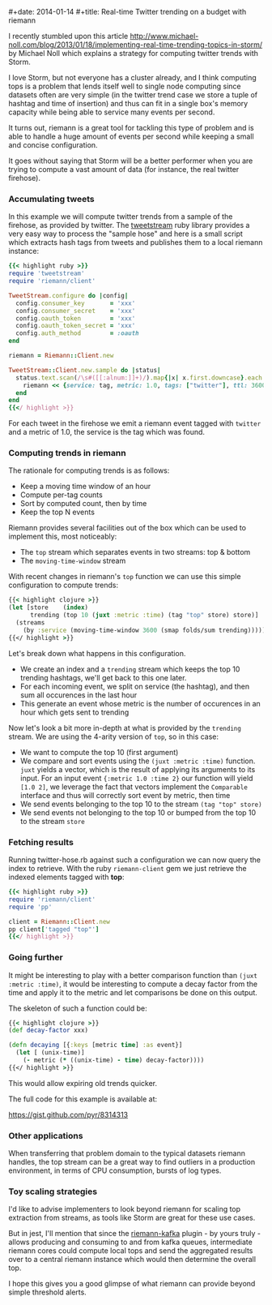#+date: 2014-01-14
#+title: Real-time Twitter trending on a budget with riemann

I recently stumbled upon this article
<http://www.michael-noll.com/blog/2013/01/18/implementing-real-time-trending-topics-in-storm/>
by Michael Noll which explains a strategy for computing twitter trends
with Storm.

I love Storm, but not everyone has a cluster already, and I think
computing tops is a problem that lends itself well to single node
computing since datasets often are very simple (in the twitter trend
case we store a tuple of hashtag and time of insertion) and thus can fit
in a single box's memory capacity while being able to service many
events per second.

It turns out, riemann is a great tool for tackling this type of problem
and is able to handle a huge amount of events per second while keeping a
small and concise configuration.

It goes without saying that Storm will be a better performer when you
are trying to compute a vast amount of data (for instance, the real
twitter firehose).

### Accumulating tweets

In this example we will compute twitter trends from a sample of the
firehose, as provided by twitter. The
[tweetstream](https://github.com/tweetstream/tweetstream) ruby library
provides a very easy way to process the "sample hose" and here is a
small script which extracts hash tags from tweets and publishes them to
a local riemann instance:

```ruby
{{< highlight ruby >}}
require 'tweetstream'
require 'riemann/client'

TweetStream.configure do |config|
  config.consumer_key       = 'xxx'
  config.consumer_secret    = 'xxx'
  config.oauth_token        = 'xxx'
  config.oauth_token_secret = 'xxx'
  config.auth_method        = :oauth
end

riemann = Riemann::Client.new

TweetStream::Client.new.sample do |status|
  status.text.scan(/\s#([[:alnum:]]+)/).map{|x| x.first.downcase}.each do |tag|
    riemann << {service: tag, metric: 1.0, tags: ["twitter"], ttl: 3600}
  end
end
{{</ highlight >}}
```

For each tweet in the firehose we emit a riemann event tagged with
`twitter` and a metric of 1.0, the service is the tag which was found.

### Computing trends in riemann

The rationale for computing trends is as follows:

-   Keep a moving time window of an hour
-   Compute per-tag counts
-   Sort by computed count, then by time
-   Keep the top N events

Riemann provides several facilities out of the box which can be used to
implement this, most noticeably:

-   The `top` stream which separates events in two streams: top & bottom
-   The `moving-time-window` stream

With recent changes in riemann's `top` function we can use this simple
configuration to compute trends:

```clojure
{{< highlight clojure >}}
(let [store    (index)
      trending (top 10 (juxt :metric :time) (tag "top" store) store)]
  (streams
    (by :service (moving-time-window 3600 (smap folds/sum trending)))))
{{</ highlight >}}
```

Let's break down what happens in this configuration.

-   We create an index and a `trending` stream which keeps the top 10
    trending hashtags, we'll get back to this one later.
-   For each incoming event, we split on service (the hashtag), and then
    sum all occurences in the last hour
-   This generate an event whose metric is the number of occurences in
    an hour which gets sent to trending

Now let's look a bit more in-depth at what is provided by the `trending`
stream. We are using the 4-arity version of `top`, so in this case:

-   We want to compute the top 10 (first argument)
-   We compare and sort events using the `(juxt :metric :time)`
    function. `juxt` yields a vector, which is the result of applying
    its arguments to its input. For an input event
    `{:metric 1.0 :time 2}` our function will yield `[1.0 2]`, we
    leverage the fact that vectors implement the `Comparable` interface
    and thus will correctly sort event by metric, then time
-   We send events belonging to the top 10 to the stream
    `(tag "top" store)`
-   We send events not belonging to the top 10 or bumped from the top 10
    to the stream `store`

### Fetching results

Running twitter-hose.rb against such a configuration we can now query
the index to retrieve. With the ruby `riemann-client` gem we just
retrieve the indexed elements tagged with **top**:

```ruby
{{< highlight ruby >}}
require 'riemann/client'
require 'pp'

client = Riemann::Client.new
pp client['tagged "top"']
{{</ highlight >}}
```

### Going further

It might be interesting to play with a better comparison function than
`(juxt :metric :time)`, it would be interesting to compute a decay
factor from the time and apply it to the metric and let comparisons be
done on this output.

The skeleton of such a function could be:

```clojure
{{< highlight clojure >}}
(def decay-factor xxx)

(defn decaying [{:keys [metric time] :as event}]
  (let [ (unix-time)]
    (- metric (* ((unix-time) - time) decay-factor))))
{{</ highlight >}}
```

This would allow expiring old trends quicker.

The full code for this example is available at:

<https://gist.github.com/pyr/8314313>

### Other applications

When transferring that problem domain to the typical datasets riemann
handles, the top stream can be a great way to find outliers in a
production environment, in terms of CPU consumption, bursts of log
types.

### Toy scaling strategies

I'd like to advise implementers to look beyond riemann for scaling top
extraction from streams, as tools like Storm are great for these use
cases.

But in jest, I'll mention that since the
[riemann-kafka](https://github.com/pyr/riemann-kafka) plugin - by yours
truly - allows producing and consuming to and from kafka queues,
intermediate riemann cores could compute local tops and send the
aggregated results over to a central riemann instance which would then
determine the overall top.

I hope this gives you a good glimpse of what riemann can provide beyond
simple threshold alerts.
